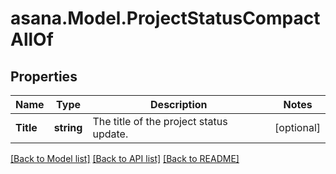
# asana.Model.ProjectStatusCompactAllOf

## Properties

Name | Type | Description | Notes
------------ | ------------- | ------------- | -------------
**Title** | **string** | The title of the project status update. | [optional] 

[[Back to Model list]](../README.md#documentation-for-models)
[[Back to API list]](../README.md#documentation-for-api-endpoints)
[[Back to README]](../README.md)

